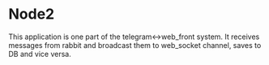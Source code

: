 # Node2

This application is one part of the telegram<->web_front system.
It receives messages from rabbit and broadcast them to web_socket channel, saves to DB and vice versa.

